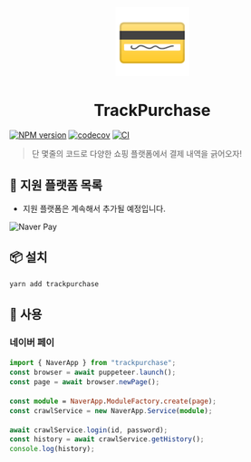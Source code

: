 <p align="center">
  <img alt="credit card emoji" src="https://github.com/code-yeongyu/TrackPurchase/raw/master/docs/images/credit-card.png" width="130" />
  <h1 align="center">TrackPurchase</h1>
</p>

[![NPM version](https://badgen.net/npm/v/trackpurchase)](https://www.npmjs.com/package/trackpurchase) [![codecov](https://codecov.io/gh/code-yeongyu/TrackPurchase/branch/master/graph/badge.svg?token=UCZC198HMK)](https://codecov.io/gh/code-yeongyu/TrackPurchase) [![CI](https://github.com/code-yeongyu/TrackPurchase/actions/workflows/ci.yml/badge.svg)](https://github.com/code-yeongyu/TrackPurchase/actions/workflows/ci.yml)

> 단 몇줄의 코드로 다양한 쇼핑 플랫폼에서 결제 내역을 긁어오자!

## 🛒 지원 플랫폼 목록

- 지원 플랫폼은 계속해서 추가될 예정입니다.

![Naver Pay](https://developer.pay.naver.com/static/img/logo_black.png)

## 📦 설치

```sh
yarn add trackpurchase
```

## 🚀 사용

### 네이버 페이

```typescript
import { NaverApp } from "trackpurchase";
const browser = await puppeteer.launch();
const page = await browser.newPage();

const module = NaverApp.ModuleFactory.create(page);
const crawlService = new NaverApp.Service(module);

await crawlService.login(id, password);
const history = await crawlService.getHistory();
console.log(history);
```
